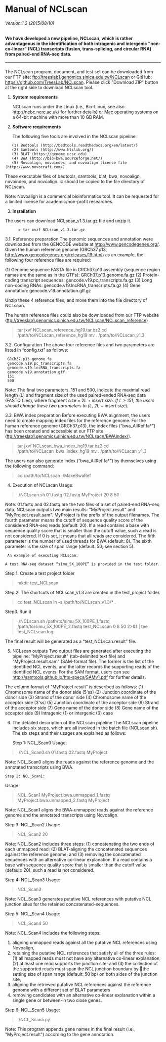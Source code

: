 # Manual of NCLscan
###### Version:1.3 (2015/08/10) 

#### We have developed a new pipeline, NCLscan, which is rather advantageous in the identification of both intragenic and intergenic "non-co-linear" (NCL) transcripts (fusion, trans-splicing, and circular RNA) from paired-end RNA-seq data. 
--------------
#### 

The NCLscan program, document, and test set can be downloaded from our FTP site: ftp://treeslab1.genomics.sinica.edu.tw/NCLscan or GitHub: https://github.com/TreesLab/NCLscan.
Please click "Download ZIP" button at the right side to download NCLscan tool. 

1. **System requirements**

   NCLscan runs under the Linux (i.e., Bio-Linux, see also http://nebc.nerc.ac.uk/ for further details) or Mac operating   systems on a 64-bit machine with more than 10 GB RAM.

2. **Software requirements**

   The following five tools are involved in the NCLscan pipeline:
```
   (1) Bedtools (http://bedtools.readthedocs.org/en/latest/)
   (2) Samtools (http://www.htslib.org/)
   (3) BLAT (https://genome.ucsc.edu)
   (4) BWA (http://bio-bwa.sourceforge.net/)
   (5) Novoalign, novoindex, and novoalign license file (http://www.novocraft.com/)
```
These executable files of bedtools, samtools, blat, bwa, novoalign, novoindex, and novoalign.lic should be copied to the     file directory of NCLscan.

 Note: Novoalign is a commercial bioinformatics tool. It can be requested for a limited license for academic/non-profit       researches.

3. **Installation**

  The users can download NCLscan_v1.3.tar.gz file and unzip it.
  
          > tar xvzf NCLscan_v1.3.tar.gz

  3.1.  Reference preparation
      The genomic sequences and annotation were downloaded from the GENCODE website at http://www.gencodegenes.org/. Given the   human reference genome (GRCh37.p13, http://www.gencodegenes.org/releases/19.html) as an example, the following four reference files are required:

(1)	Genome sequence FASTA file in GRCh37.p13 assembly (sequence region names are the same as in the GTFs): GRCh37.p13.genome.fa.gz
(2) Protein-coding transcript sequences: gencode.v19.pc_transcripts.fa.gz
(3) Long non-coding RNAs: gencode.v19.lncRNA_transcripts.fa.gz
(4) Gene annotation: gencode.v19.annotation.gtf.gz

Unzip these 4 reference files, and move them into the file directory of NCLscan.

The human reference files could also be downloaded from our FTP website (ftp://treeslab1.genomics.sinica.edu.tw/NCLscan/NCLscan_reference)
> tar jxvf NCLscan_reference_hg19.tar.bz2
> cd /path/to/NCLscan_reference_hg19
> mv . /path/to/NCLscan_v1.3 

 3.2. Configuration 
     The above four reference files and two parameters are listed in “config.txt” as follows:

     GRCh37.p13.genome.fa
     gencode.v19.pc_transcripts.fa
     gencode.v19.lncRNA_transcripts.fa
     gencode.v19.annotation.gtf
     151
     500


Note: The final two parameters, 151 and 500, indicate the maximal read length (L) and fragment size of the used paired-ended RNA-seq data (FASTQ files), where fragment size = 2*L + insert size. 
If L > 151, the users should change these two parameters to (L, 2*L + insert size).

  3.3.  BWA index preparation
     Before executing BWA alignment, the users need to create mapping index files for the reference genome. For the human reference genome (GRCh37.p13), the index files (“bwa_AllRef.fa*”) has been created and accessible at our FTP site (ftp://treeslab1.genomics.sinica.edu.tw/NCLsacn/BWAindex/). 
>tar jxvf NCLscan_bwa_index_hg19.tar.bz2
> cd /path/to/NCLscan_bwa_index_hg19
> mv . /path/to/NCLscan_v1.3

The users can also generate index (“bwa_AllRef.fa*”) by themselves using the following command:
> cd /path/to/NCLscan
> ./MakeBwaRef

 4. Execution of NCLscan
   Usage:
>./NCLscan.sh 01.fastq 02.fastq MyProject 20 8 50

Note: 01.fastq and 02.fastq are the two files of a set of paired-end RNA-seq data. NCLscan outputs two main results: "MyProject.result" and "MyProject.result.sam". MyProject is the prefix of the output filenames. The fourth parameter means the cutoff of sequence quality score of the considered RNA-seq reads (default: 20). If a read contains a base with sequence quality score that is smaller than the cutoff value, such a read is not considered. If 0 is set, it means that all reads are considered. The fifth parameter is the number of used threads for BWA (default: 8). The sixth parameter is the size of span range (default: 50; see section 5).

     An example of executing NCLscan:

    A test RNA-seq dataset “simu_5X_100PE” is provided in the test folder. 
  Step 1. Create a test project folder
   > mkdir test_NCLscan

   Step 2. The shortcuts of NCLscan_v1.3 are created in the test_project folder.
  > cd test_NCLscan
  > ln -s  /path/to/NCLscan_v1.3/* .

   Step3. Run it
  > ./NCLscan.sh /path/to/simu_5X_100PE_1.fastq /path/to/simu_5X_100PE_2.fastq test_NCLscan 0 8 50 2>&1 | tee  test_NCLscan.log

  The final result will be generated as a “test_NCLscan.result” file.

5. NCLscan outputs
     Two output files are generated after executing the pipeline: "MyProject.result" (tab-delimited text file) and “MyProject.result.sam” (SAM-format file). The former is the list of the identified NCL events, and the latter records the supporting reads of the identified NCL events. For the SAM format, users can see http://samtools.github.io/hts-specs/SAMv1.pdf for further details.

The column format of "MyProject.result" is described as follows:
(1) Chromosome name of the donor side (5'ss) 
(2) Junction coordinate of the donor side
(3) Strand of the donor side
(4) Chromosome name of the acceptor side (3'ss) 
(5) Junction coordinate of the acceptor side
(6) Strand of the acceptor side
(7) Gene name of the donor side
(8) Gene name of the acceptor side
(9) Intragenic (1) or intergenic (0) case

6. The detailed description of the NCLscan pipeline
   The NCLscan pipeline includes six steps, which are all involved in the batch file (NCLscan.sh). The six steps and their usages are explained as follows:

   Step 1: NCL_Scan0
Usage:
>./NCL_Scan0.sh 01.fastq 02.fastq MyProject

Note: NCL_Scan0 aligns the reads against the reference genome and the annotated transcripts using BWA. 
	
    Step 2: NCL_Scan1:  
Usage:
> NCL_Scan1 MyProject.bwa.unmapped_1.fastq MyProject.bwa.unmapped_2.fastq MyProject

Note: NCL_Scan1 aligns the BWA-unmapped reads against the reference genome and the annotated transcripts using Novoalign.

   Step 3: NCL_Scan2
Usage:
> NCL_Scan2 20

Note: NCL_Scan2 includes three steps: (1) concatenating the two ends of each unmapped read; (2) BLAT-aligning the concatenated sequences against the reference genome; and (3) removing the concatenated sequences with an alternative co-linear explanation. If a read contains a base with sequence quality score that is smaller than the cutoff value (default: 20), such a read is not considered.

   Step 4: NCL_Scan3
Usage:
> NCL_Scan3

Note: NCL_Scan3 generates putative NCL references with putative NCL junction sites for the retained concatenated-sequences.

   Step 5: NCL_Scan4
Usage:
> NCL_Scan4 50

Note: NCL_Scan4 includes the following steps: 
1.	aligning unmapped reads against all the putative NCL references using Novoalign, 
2.	retaining the putative NCL references that satisfy all of the three rules: (1) all mapped reads must not have any alternative co-linear explanation; (2) at least one read supports the junction site; and (3) the collection of the supported reads must span the NCL junction boundary by the setting size of span range (default: 50 bp) on both sides of the junction site,
3.	aligning the retrieved putative NCL references against the reference genome with a different set of BLAT parameters  
4.	removing candidates with an alternative co-linear explanation within a single gene or between-in two close genes.

   Step 6: NCL_Scan5
Usage:
>./NCL_Scan5.py

Note: This program appends gene names in the final result (i.e., "MyProject.result") according to the gene annotation.

 
